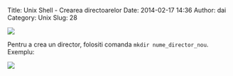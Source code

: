 Title: Unix Shell - Crearea directoarelor
Date: 2014-02-17 14:36
Author: dai
Category: Unix
Slug: 28

![](http://wallsaved.com/wp-content/uploads/2014/01/create-a-wallpaper.jpg)

Pentru a crea un director, folositi comanda `mkdir nume_director_nou`.
Exemplu:  

![](http://content.screencast.com/users/alexderm/folders/Jing/media/471049b5-d9cb-41bb-b287-3d9b5c5f3e49/2014-02-13_1636.png)

